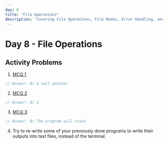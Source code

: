 ```yaml
---
day: 8
title: "File Operations"
description: "Covering File Operations, File Modes, Error Handling, and Standard Library Functions for File Handling"
---
```


# Day 8 - File Operations

## Activity Problems  
1. [MCQ 1](https://gist.github.com/galaxygamerman/b9bb496865026f9cebdea9a56f3f992d#file-day8_1-md)
```c
// Answer: B) A null pointer
```
2. [MCQ 2](https://gist.github.com/galaxygamerman/b9bb496865026f9cebdea9a56f3f992d#file-day8_2-md)
```c
// Answer: B) 2
```
3. [MCQ 3](https://gist.github.com/galaxygamerman/b9bb496865026f9cebdea9a56f3f992d#file-day8_3-md)
```c
// Answer: B) The program will crash
```
4. Try to re-write some of your previously done programs to write their outputs into text files, instead of the terminal.
